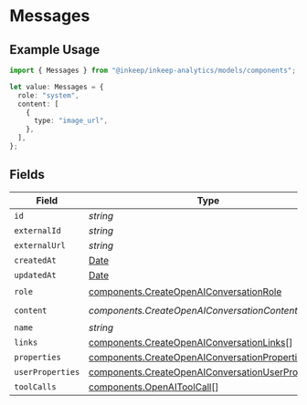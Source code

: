 # Messages

## Example Usage

```typescript
import { Messages } from "@inkeep/inkeep-analytics/models/components";

let value: Messages = {
  role: "system",
  content: [
    {
      type: "image_url",
    },
  ],
};
```

## Fields

| Field                                                                                                                  | Type                                                                                                                   | Required                                                                                                               | Description                                                                                                            |
| ---------------------------------------------------------------------------------------------------------------------- | ---------------------------------------------------------------------------------------------------------------------- | ---------------------------------------------------------------------------------------------------------------------- | ---------------------------------------------------------------------------------------------------------------------- |
| `id`                                                                                                                   | *string*                                                                                                               | :heavy_minus_sign:                                                                                                     | N/A                                                                                                                    |
| `externalId`                                                                                                           | *string*                                                                                                               | :heavy_minus_sign:                                                                                                     | N/A                                                                                                                    |
| `externalUrl`                                                                                                          | *string*                                                                                                               | :heavy_minus_sign:                                                                                                     | N/A                                                                                                                    |
| `createdAt`                                                                                                            | [Date](https://developer.mozilla.org/en-US/docs/Web/JavaScript/Reference/Global_Objects/Date)                          | :heavy_minus_sign:                                                                                                     | N/A                                                                                                                    |
| `updatedAt`                                                                                                            | [Date](https://developer.mozilla.org/en-US/docs/Web/JavaScript/Reference/Global_Objects/Date)                          | :heavy_minus_sign:                                                                                                     | N/A                                                                                                                    |
| `role`                                                                                                                 | [components.CreateOpenAIConversationRole](../../models/components/createopenaiconversationrole.md)                     | :heavy_check_mark:                                                                                                     | N/A                                                                                                                    |
| `content`                                                                                                              | *components.CreateOpenAIConversationContent*                                                                           | :heavy_check_mark:                                                                                                     | N/A                                                                                                                    |
| `name`                                                                                                                 | *string*                                                                                                               | :heavy_minus_sign:                                                                                                     | N/A                                                                                                                    |
| `links`                                                                                                                | [components.CreateOpenAIConversationLinks](../../models/components/createopenaiconversationlinks.md)[]                 | :heavy_minus_sign:                                                                                                     | N/A                                                                                                                    |
| `properties`                                                                                                           | [components.CreateOpenAIConversationProperties](../../models/components/createopenaiconversationproperties.md)         | :heavy_minus_sign:                                                                                                     | N/A                                                                                                                    |
| `userProperties`                                                                                                       | [components.CreateOpenAIConversationUserProperties](../../models/components/createopenaiconversationuserproperties.md) | :heavy_minus_sign:                                                                                                     | N/A                                                                                                                    |
| `toolCalls`                                                                                                            | [components.OpenAIToolCall](../../models/components/openaitoolcall.md)[]                                               | :heavy_minus_sign:                                                                                                     | N/A                                                                                                                    |